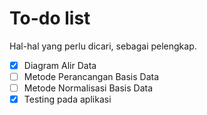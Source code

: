 # To-do list
Hal-hal yang perlu dicari, sebagai pelengkap.

- [x] Diagram Alir Data
- [ ] Metode Perancangan Basis Data
- [ ] Metode Normalisasi Basis Data
- [x] Testing pada aplikasi